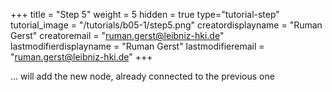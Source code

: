 +++
title = "Step 5"
weight = 5
hidden = true
type="tutorial-step"
tutorial_image = "/tutorials/b05-1/step5.png"
creatordisplayname = "Ruman Gerst"
creatoremail = "ruman.gerst@leibniz-hki.de"
lastmodifierdisplayname = "Ruman Gerst"
lastmodifieremail = "ruman.gerst@leibniz-hki.de"
+++

... will add the new node, already connected to the previous one